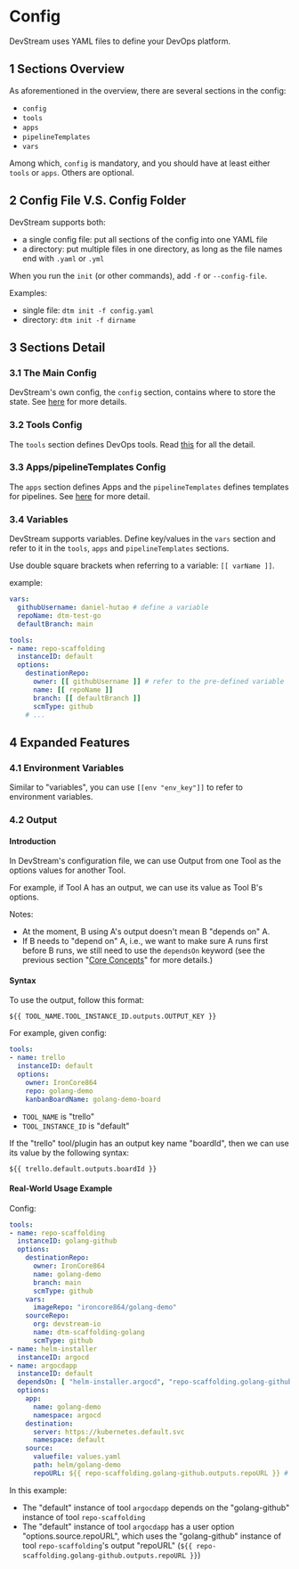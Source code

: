 # Config

DevStream uses YAML files to define your DevOps platform.

## 1 Sections Overview

As aforementioned in the overview, there are several sections in the config:

- `config`
- `tools`
- `apps`
- `pipelineTemplates`
- `vars`

Among which, `config` is mandatory, and you should have at least either `tools` or `apps`. Others are optional.

## 2 Config File V.S. Config Folder

DevStream supports both:

- a single config file: put all sections of the config into one YAML file
- a directory: put multiple files in one directory, as long as the file names end with `.yaml` or `.yml`

When you run the `init` (or other commands), add `-f` or `--config-file`.

Examples:

- single file: `dtm init -f config.yaml`
- directory: `dtm init -f dirname`

## 3 Sections Detail

### 3.1 The Main Config

DevStream's own config, the `config` section, contains where to store the state. See [here](./state.md) for more details.


### 3.2 Tools Config

The `tools` section defines DevOps tools. Read [this](./tools.md) for all the detail.

### 3.3 Apps/pipelineTemplates Config

The `apps` section defines Apps and the `pipelineTemplates` defines templates for pipelines. See [here](./apps.md) for more detail.

### 3.4 Variables

DevStream supports variables. Define key/values in the `vars` section and refer to it in the `tools`, `apps` and `pipelineTemplates` sections.

Use double square brackets when referring to a variable: `[[ varName ]]`.

example:

```yaml
vars:
  githubUsername: daniel-hutao # define a variable
  repoName: dtm-test-go
  defaultBranch: main

tools:
- name: repo-scaffolding
  instanceID: default
  options:
    destinationRepo:
      owner: [[ githubUsername ]] # refer to the pre-defined variable
      name: [[ repoName ]]
      branch: [[ defaultBranch ]]
      scmType: github
    # ...
```

## 4 Expanded Features

### 4.1 Environment Variables

Similar to "variables", you can use `[[env "env_key"]]` to refer to environment variables.

### 4.2 Output

#### Introduction

In DevStream's configuration file, we can use Output from one Tool as the options values for another Tool.

For example, if Tool A has an output, we can use its value as Tool B's options.

Notes:

- At the moment, B using A's output doesn't mean B "depends on" A.
- If B needs to "depend on" A, i.e., we want to make sure A runs first before B runs, we still need to use the `dependsOn` keyword (see the previous section "[Core Concepts](overview.md)" for more details.)

#### Syntax

To use the output, follow this format:

```
${{ TOOL_NAME.TOOL_INSTANCE_ID.outputs.OUTPUT_KEY }}
```

For example, given config:

```yaml
tools:
- name: trello
  instanceID: default
  options:
    owner: IronCore864
    repo: golang-demo
    kanbanBoardName: golang-demo-board
```

- `TOOL_NAME` is "trello"
- `TOOL_INSTANCE_ID` is "default"

If the "trello" tool/plugin has an output key name "boardId", then we can use its value by the following syntax:

```
${{ trello.default.outputs.boardId }}
```

#### Real-World Usage Example

Config:

```yaml hl_lines="2 3 20 31"
tools:
- name: repo-scaffolding
  instanceID: golang-github
  options:
    destinationRepo:
      owner: IronCore864
      name: golang-demo
      branch: main
      scmType: github
    vars:
      imageRepo: "ironcore864/golang-demo"
    sourceRepo:
      org: devstream-io
      name: dtm-scaffolding-golang
      scmType: github
- name: helm-installer
  instanceID: argocd
- name: argocdapp
  instanceID: default
  dependsOn: [ "helm-installer.argocd", "repo-scaffolding.golang-github" ]
  options:
    app:
      name: golang-demo
      namespace: argocd
    destination:
      server: https://kubernetes.default.svc
      namespace: default
    source:
      valuefile: values.yaml
      path: helm/golang-demo
      repoURL: ${{ repo-scaffolding.golang-github.outputs.repoURL }} # pay attention here
```

In this example:

- The "default" instance of tool `argocdapp` depends on the "golang-github" instance of tool `repo-scaffolding`
- The "default" instance of tool `argocdapp` has a user option "options.source.repoURL", which uses the "golang-github" instance of tool `repo-scaffolding`'s output "repoURL" (`${{ repo-scaffolding.golang-github.outputs.repoURL }}`)

